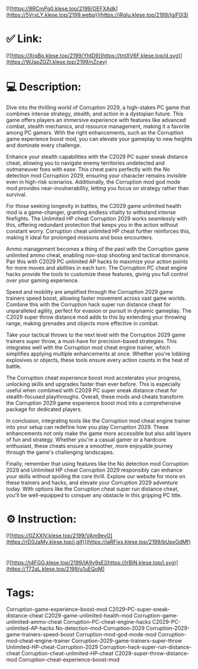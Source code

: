 [![https://8RCmPq0.klese.top/2199/OEFXAdk](https://5VrxLY.klese.top/2199.webp)](https://iRqIu.klese.top/2199/IgiF0l3)
# ✅ Link:
[![https://XrqBg.klese.top/2199/YhtD9](https://tntXV6F.klese.top/d.svg)](https://WJapZGZI.klese.top/2199/nZcey)
# 💻 Description:
Dive into the thrilling world of Corruption 2029, a high-stakes PC game that combines intense strategy, stealth, and action in a dystopian future. This game offers players an immersive experience with features like advanced combat, stealth mechanics, and resource management, making it a favorite among PC gamers. With the right enhancements, such as the Corruption game experience boost mod, you can elevate your gameplay to new heights and dominate every challenge.



Enhance your stealth capabilities with the C2029 PC super sneak distance cheat, allowing you to navigate enemy territories undetected and outmaneuver foes with ease. This cheat pairs perfectly with the No detection mod Corruption 2029, ensuring your character remains invisible even in high-risk scenarios. Additionally, the Corruption mod god mode mod provides near-invulnerability, letting you focus on strategy rather than survival.



For those seeking longevity in battles, the C2029 game unlimited health mod is a game-changer, granting endless vitality to withstand intense firefights. The Unlimited HP cheat Corruption 2029 works seamlessly with this, offering redundant protection that keeps you in the action without constant worry. Corruption cheat unlimited HP cheat further reinforces this, making it ideal for prolonged missions and boss encounters.



Ammo management becomes a thing of the past with the Corruption game unlimited ammo cheat, enabling non-stop shooting and tactical dominance. Pair this with C2029 PC unlimited AP hacks to maximize your action points for more moves and abilities in each turn. The Corruption PC cheat engine hacks provide the tools to customize these features, giving you full control over your gaming experience.



Speed and mobility are amplified through the Corruption 2029 game trainers speed boost, allowing faster movement across vast game worlds. Combine this with the Corruption hack super run distance cheat for unparalleled agility, perfect for evasion or pursuit in dynamic gameplay. The C2029 super throw distance mod adds to this by extending your throwing range, making grenades and objects more effective in combat.



Take your tactical throws to the next level with the Corruption 2029 game trainers super throw, a must-have for precision-based strategies. This integrates well with the Corruption mod cheat engine trainer, which simplifies applying multiple enhancements at once. Whether you're lobbing explosives or objects, these tools ensure every action counts in the heat of battle.



The Corruption cheat experience boost mod accelerates your progress, unlocking skills and upgrades faster than ever before. This is especially useful when combined with C2029 PC super sneak distance cheat for stealth-focused playthroughs. Overall, these mods and cheats transform the Corruption 2029 game experience boost mod into a comprehensive package for dedicated players.



In conclusion, integrating tools like the Corruption mod cheat engine trainer into your setup can redefine how you play Corruption 2029. These enhancements not only make the game more accessible but also add layers of fun and strategy. Whether you're a casual gamer or a hardcore enthusiast, these cheats ensure a smoother, more enjoyable journey through the game's challenging landscapes.



Finally, remember that using features like the No detection mod Corruption 2029 and Unlimited HP cheat Corruption 2029 responsibly can enhance your skills without spoiling the core thrill. Explore our website for more on these trainers and hacks, and elevate your Corruption 2029 adventure today. With options like the Corruption cheat super run distance cheat, you'll be well-equipped to conquer any obstacle in this gripping PC title.

# ⚙️ Instruction:
[![https://0ZXXIV.klese.top/2199/VAm9eyO](https://rD0JaMy.klese.top/i.gif)](https://iaRFixs.klese.top/2199/bUpxGdMf)
#
[![https://t4FGG.klese.top/2199/IA9v9sE](https://lrBiN.klese.top/l.svg)](https://T72aL.klese.top/2199/u1uEQoM)
# Tags:
Corruption-game-experience-boost-mod C2029-PC-super-sneak-distance-cheat C2029-game-unlimited-health-mod Corruption-game-unlimited-ammo-cheat Corruption-PC-cheat-engine-hacks C2029-PC-unlimited-AP-hacks No-detection-mod-Corruption-2029 Corruption-2029-game-trainers-speed-boost Corruption-mod-god-mode-mod Corruption-mod-cheat-engine-trainer Corruption-2029-game-trainers-super-throw Unlimited-HP-cheat-Corruption-2029 Corruption-hack-super-run-distance-cheat Corruption-cheat-unlimited-HP-cheat C2029-super-throw-distance-mod Corruption-cheat-experience-boost-mod






